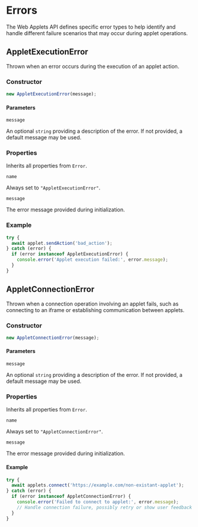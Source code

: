 # Errors

The Web Applets API defines specific error types to help identify and handle different failure scenarios that may occur during applet operations.

## AppletExecutionError

Thrown when an error occurs during the execution of an applet action.

### Constructor

```js
new AppletExecutionError(message);
```

#### Parameters

`message`

An optional `string` providing a description of the error. If not provided, a default message may be used.

### Properties

Inherits all properties from `Error`.

`name`

Always set to `"AppletExecutionError"`.

`message`

The error message provided during initialization.

### Example

```js
try {
  await applet.sendAction('bad_action');
} catch (error) {
  if (error instanceof AppletExecutionError) {
    console.error('Applet execution failed:', error.message);
  }
}
```

## AppletConnectionError

Thrown when a connection operation involving an applet fails, such as connecting to an iframe or establishing communication between applets.

### Constructor

```js
new AppletConnectionError(message);
```

#### Parameters

`message`

An optional `string` providing a description of the error. If not provided, a default message may be used.

### Properties

Inherits all properties from `Error`.

`name`

Always set to `"AppletConnectionError"`.

`message`

The error message provided during initialization.

#### Example

```js
try {
  await applets.connect('https://example.com/non-existant-applet');
} catch (error) {
  if (error instanceof AppletConnectionError) {
    console.error('Failed to connect to applet:', error.message);
    // Handle connection failure, possibly retry or show user feedback
  }
}
```
